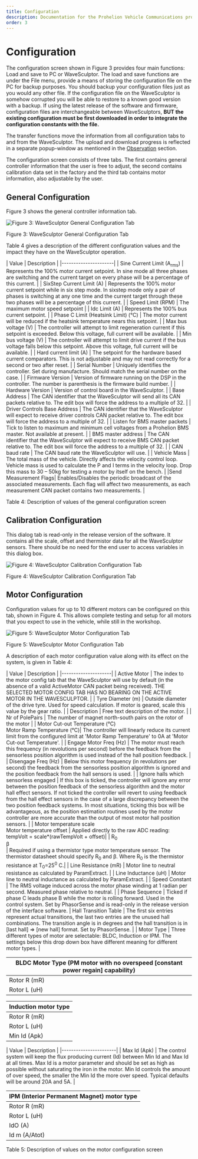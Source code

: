 ```yaml
---
title: Configuration
description: Documentation for the Prohelion Vehicle Communications protocol
order: 3
---
```


# Configuration

The configuration screen shown in Figure 3 provides four main functions: Load and save to PC or WaveSculptor. The load and save functions are under the File menu, provide a means of storing the configuration file on the PC for backup purposes. You should backup your configuration files just as you would any other file. If the configuration file on the WaveSculptor is somehow corrupted you will be able to restore to a known good version with a backup. If using the latest release of the software and firmware, configuration files are  interchangeable between WaveSculptors, __BUT the existing configuration must be first downloaded in order to integrate the configuration constants with the file.__

The transfer functions move the information from all configuration tabs to and from the WaveSculptor. The upload and download progress is reflected in a separate popup-window as mentioned in the [Observation](10_Observation.md) section.

The configuration screen consists of three tabs. The first contains general controller information that the user is free to adjust, the second contains calibration data set in the factory and the third tab contains motor information, also adjustable by the user.

## General Configuration

Figure 3 shows the general controller information tab. 

![Figure 3: WaveSculptor General Configuration Tab](images/general_configuration_tab.jpg)

Figure 3: WaveSculptor General Configuration Tab

Table 4 gives a description of the different configuration values and the impact they have on the WaveSculptor operation.

| Value | Description |
|----------------------|
| Sine Current Limit (A<sub>rms</sub>) | Represents the 100% motor current setpoint. In sine mode all three phases are switching and the current target on every phase will be a percentage of this current. |
| SixStep Current Limit (A) | Represents the 100% motor current setpoint while in six step mode. In sixstep mode only a pair of phases is switching at any one time and the current target through these two phases will be a percentage of this current. |
| Speed Limit (RPM) | The maximum motor speed setpoint |
| Idc Limit (A) | Represents the 100% bus current setpoint. |
| Phase C Limit (Heatsink Limit) (°C) | The motor current will be reduced if the heatsink temperature nears this setpoint. | 
| Max bus voltage (V) | The controller will attempt to limit regeneration current if this setpoint is exceeded.  Below this voltage, full current will be available. |
| Min bus voltage (V) | The controller will attempt to limit drive current if the bus voltage falls below this setpoint.  Above this voltage, full current will be available. |
| Hard current limit (A) | The setpoint for the hardware based current comparators. This is not adjustable and may not read correctly for a second or two after reset. |
| Serial Number | Uniquely identifies the controller. Set during manufacture. Should match the serial number on the case. |
| Firmware Version | Version of firmware running on the DSP in the controller. The number is parenthesis is the firmware build number. |
| Hardware Version | Version of control board in the WaveSculptor. |
| Base Address | The CAN identifier that the WaveSculptor will send all its CAN packets relative to. The edit box will force the address to a multiple of 32. | 
| Driver Controls Base Address | The CAN identifier that the WaveSculptor will expect to receive driver controls CAN packet relative to. The edit box will force the address to a multiple of 32. |
| Listen for BMS master packets | Tick to listen to maximum and minimum cell voltages from a Prohelion BMS master. Not available at present. |
| BMS master address | The CAN identifier that the WaveSculptor will expect to receive BMS CAN packet relative to. The edit box will force the address to a multiple of 32. |
| CAN baud rate | The CAN baud rate the WaveSculptor will use. |
| Vehicle Mass | The total mass of the vehicle. Directly affects the velocity control loop. Vehicle mass is used to calculate the P and I terms in the velocity loop. Drop this mass to 30 – 50kg for testing a motor by itself on the bench. |
|Send Measurement Flags| Enables/Disables the periodic broadcast of the associated measurements. Each flag will affect two measurements, as each measurement CAN packet contains two measurements. |

Table 4: Description of values of the general configuration screen 

## Calibration Configuration 

This dialog tab is read-only in the release version of the software. It contains all the scale, offset and thermistor data for all the WaveSculptor sensors. There should be no need for the end user to access variables in this dialog box. 

![Figure 4: WaveSculptor Calibration Configuration Tab](images/calibration_configuration_tab.jpg)

Figure 4: WaveSculptor Calibration Configuration Tab

## Motor Configuration

Configuration values for up to 10 different motors can be configured on this tab, shown in Figure 4. This allows complete testing and setup for all motors that you expect to use in the vehicle, while still in the workshop.

![Figure 5: WaveSculptor Motor Configuration Tab](images/motor_configuration_tab.jpg)

Figure 5: WaveSculptor Motor Configuration Tab

A description of each motor configuration value along with its effect on the system, is given in Table 4:

| Value | Description | 
|---------------------|
| Active Motor | The index to the motor config tab that the WaveSculptor will use by default (in the absence of a valid ActiveMotor CAN packet being received). THE SELECTED MOTOR CONFIG TAB HAS NO BEARING ON THE ACTIVE MOTOR IN THE WAVESCULPTOR. |
| Tyre Diameter (m) | Outside diameter of the drive tyre. Used for speed calculation. If motor is geared, scale this value by the gear ratio. |
| Description | Free text description of the motor. |
| Nr of PolePairs | The number of magnet north-south pairs on the rotor of the motor |
| Motor Cut-out Temperature (°C)<br>Motor Ramp Temperature (°C)| The controller will linearly reduce its current limit from the configured limit at 'Motor Ramp Temperature' to 0A at 'Motor Cut-out Temperature'. |
| Engage Motor Freq (Hz) | The motor must reach this frequency (in revolutions per second) before the feedback from the sensorless position  algorithm is used instead of the hall position feedback. |
| Disengage Freq (Hz) | Below this motor frequency (in revolutions per second) the feedback from the sensorless position algorithm is ignored and the position feedback from the hall sensors is used. |
| Ignore halls which sensorless engaged | If this box is ticked, the controller will ignore any error between the position feedback of the sensorless algorithm and the motor hall effect sensors. If not ticked the controller will revert to using feedback from the hall effect sensors in the case of a large discrepancy between the two position feedback systems.  In most situations, ticking this box will be advantageous, as the position estimation routines used by the motor controller are more accurate than the output of most motor hall position sensors. |
| Motor temperature scale<br>Motor temperature offset | Applied directly to the raw ADC reading:<br>tempVolt = scale*(rawTempVolt + offset)|
| R<sub>0</sub><br>β<br>| Required if using a thermistor type motor temperature sensor. The thermistor datasheet should specify R<sub>0</sub> and β. Where R<sub>0</sub> is the thermistor resistance at T<sub>0</sub>=25<sup>0</sup> C.|
| Line Resistance (mR) | Motor line to neutral resistance as calculated by ParamExtract. |
| Line Inductance (uH) | Motor line to neutral inductance as calculated by ParamExtract. |
| Speed Constant | The RMS voltage induced across the motor phase winding at 1 radian per second. Measured phase relative to neutral. |
| Phase Sequence | Ticked if phase C leads phase B while the motor is rolling forward. Used in the control system. Set by PhasorSense and is read-only in the release version of the interface software.
| Hall Transition Table | The first six entries represent actual transitions, the last two entries are the unused hall combinations. The transition angle is in degrees and the hall transition is in [last hall] => [new hall] format. Set by PhasorSense. |
| Motor Type | Three different types of motor are selectable: BLDC, Induction or IPM. The settings below this drop down box have different meaning for different motor types. |

| BLDC Motor Type (PM motor with no overspeed [constant power regain] capability) |
|-----------------------------------------------------------------------------------|
| Rotor R (mR) | Not used |
| Rotor L (uH) | Not used |

| Induction motor type |
|-----------------------|
| Rotor R (mR) | Rotor resistance calculated by ImExtract |
| Rotor L (uH) | Rotor resistance calculated by ImExtract |
| Min Id (Apk) | - | 

| Value | Description |
|-----------------------| 
| Max Id (Apk) | The control system will keep the flux producing current (Id) between Min Id and Max Id at all times. Max Id is a motor parameter and should be set as high as possible without saturating the iron in the motor. Min Id controls the amount of over speed, the smaller the Min Id the more over speed. Typical defaults will be around 20A and 5A. | 

| IPM (Interior Permanent Magnet) motor type |
|---------------------------------------------|
| Rotor R (mR) | Not used |
| Rotor L (uH) | Lq inductance of the IPM motor, whereas the Line inductance is the Ld inductance of the IPM motor. |
| IdO (A) | TBD |
| Id m (A/Atot) | TBD |

Table 5: Description of values on the motor configuration screen
